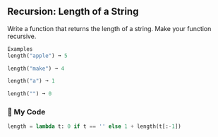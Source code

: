 ## Recursion: Length of a String

Write a function that returns the length of a string. Make your function recursive.
```python
Examples
length("apple") ➞ 5

length("make") ➞ 4

length("a") ➞ 1

length("") ➞ 0
```
### :snake: My Code
```python
length = lambda t: 0 if t == '' else 1 + length(t[:-1])
```
